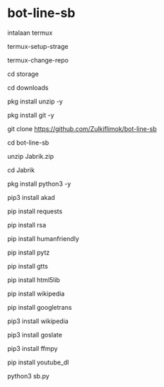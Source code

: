 # bot-line-sb


intalaan termux

termux-setup-strage

termux-change-repo

cd storage

cd downloads

pkg install unzip -y

pkg install git -y

git clone https://github.com/Zulkiflimok/bot-line-sb

cd bot-line-sb

unzip Jabrik.zip

cd Jabrik

pkg install python3 -y

 pip3 install akad

pip install requests

pip install rsa
 
pip install humanfriendly

pip install pytz

pip install gtts

pip install html5lib

pip install wikipedia

pip install googletrans

pip3 install wikipedia

pip3 install goslate

pip3 install ffmpy

pip install youtube_dl
 
python3 sb.py

